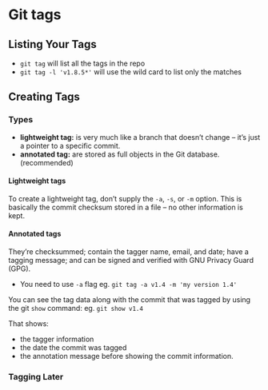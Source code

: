 # Git tags

## Listing Your Tags

- `git tag` will list all the tags in the repo
- `git tag -l 'v1.8.5*'` will use the wild card to list only the matches

## Creating Tags

### Types

- **lightweight tag:** is very much like a branch that doesn’t change – it’s just a pointer to a specific commit.
- **annotated tag:** are stored as full objects in the Git database. (recommended)

#### Lightweight tags

To create a lightweight tag, don’t supply the `-a`, `-s`, or `-m` option.
This is basically the commit checksum stored in a file – no other information is kept.

#### Annotated tags

They’re checksummed; contain the tagger name, email, and date; have a tagging message; and can be signed and verified with GNU Privacy Guard (GPG).

- You need to use `-a` flag eg. `git tag -a v1.4 -m 'my version 1.4'`

You can see the tag data along with the commit that was tagged by using the git `show` command:
eg. `git show v1.4`

That shows:
- the tagger information
- the date the commit was tagged
- the annotation message before showing the commit information.

### Tagging Later





